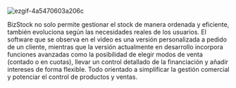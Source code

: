 
![ezgif-4a5470603a206c](https://github.com/user-attachments/assets/61f2ac64-7b9a-43dc-a2d9-c1df1d64f327)

BizStock no solo permite gestionar el stock de manera ordenada y eficiente, también evoluciona según las necesidades reales de los usuarios. El software que se observa en el video es una versión personalizada a pedido de un cliente, mientras que la versión actualmente en desarrollo incorpora funciones avanzadas como la posibilidad de elegir modos de venta (contado o en cuotas), llevar un control detallado de la financiación y añadir intereses de forma flexible. Todo orientado a simplificar la gestión comercial y potenciar el control de productos y ventas.
